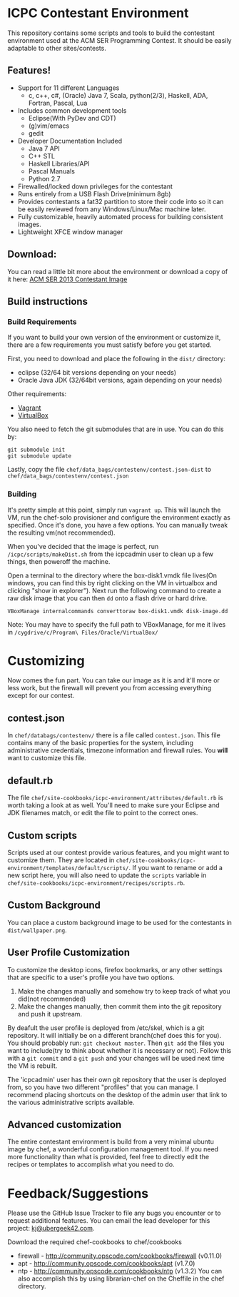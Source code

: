 ICPC Contestant Environment
========================
This repository contains some scripts and tools to build the contestant environment used at the ACM SER Programming Contest.  It should be easily adaptable to other sites/contests.

## Features!
* Support for 11 different Languages
    * c, c++, c#, (Oracle) Java 7, Scala, python(2/3), Haskell, ADA, Fortran, Pascal, Lua
* Includes common development tools
    * Eclipse(With PyDev and CDT)
    * (g)vim/emacs
    * gedit
* Developer Documentation Included
    * Java 7 API
    * C++ STL
    * Haskell Libraries/API
    * Pascal Manuals
    * Python 2.7
* Firewalled/locked down privileges for the contestant
* Runs entirely from a USB Flash Drive(minimum 8gb)
* Provides contestants a fat32 partition to store their code into so it can be easily reviewed from any Windows/Linux/Mac machine later.
* Fully customizable, heavily automated process for building consistent images.
* Lightweight XFCE window manager

## Download:
You can read a little bit more about the environment or download a copy of it here:
[ACM SER 2013 Contestant Image](http://ser.cs.fit.edu/ser2013/environment.html)

## Build instructions
### Build Requirements
If you want to build your own version of the environment or customize it, there are a few requirements you must satisfy before you get started.

First, you need to download and place the following in the `dist/` directory:
* eclipse (32/64 bit versions depending on your needs)
* Oracle Java JDK (32/64bit versions, again depending on your needs)

Other requirements:
* [Vagrant](http://www.vagrantup.com/)
* [VirtualBox](https://www.virtualbox.org/)

You also need to fetch the git submodules that are in use.  You can do this by:
```
git submodule init
git submodule update
```
Lastly, copy the file `chef/data_bags/contestenv/contest.json-dist` to `chef/data_bags/contestenv/contest.json`


### Building
It's pretty simple at this point, simply run `vagrant up`.  This will launch the VM, run the chef-solo provisioner and configure the environment exactly as specified.  Once it's done, you have a few options.  You can manually tweak the resulting vm(not recommended).

When you've decided that the image is perfect, run `/icpc/scripts/makeDist.sh` from the icpcadmin user to clean up a few things, then poweroff the machine.

Open a terminal to the directory where the box-disk1.vmdk file lives(On windows, you can find this by right clicking on the VM in virtualbox and clicking "show in explorer").  Next run the following command to create a raw disk image that you can then `dd` onto a flash drive or hard drive.
```
VBoxManage internalcommands converttoraw box-disk1.vmdk disk-image.dd
```
Note: You may have to specify the full path to VBoxManage, for me it lives in `/cygdrive/c/Program\ Files/Oracle/VirtualBox/`

# Customizing
Now comes the fun part.  You can take our image as it is and it'll more or less work, but the firewall will prevent you from accessing everything except for our contest.
## contest.json
In `chef/databags/contestenv/` there is a file called `contest.json`.  This file contains many of the basic properties for the system, including administrative credentials, timezone information and firewall rules.  You **will** want to customize this file.

## default.rb
The file `chef/site-cookbooks/icpc-environment/attributes/default.rb` is worth taking a look at as well.  You'll need to make sure your Eclipse and JDK filenames match, or edit the file to point to the correct ones.

## Custom scripts
Scripts used at our contest provide various features, and you might want to customize them.  They are located in `chef/site-cookbooks/icpc-environment/templates/default/scripts/`.  If you want to rename or add a new script here, you will also need to update the `scripts` variable in `chef/site-cookbooks/icpc-environment/recipes/scripts.rb`.

## Custom Background
You can place a custom background image to be used for the contestants in `dist/wallpaper.png`.

## User Profile Customization
To customize the desktop icons, firefox bookmarks, or any other settings that are specific to a user's profile you have two options.
1. Make the changes manually and somehow try to keep track of what you did(not recommended)
2. Make the changes manually, then commit them into the git repository and push it upstream.

By deafult the user profile is deployed from /etc/skel, which is a git repository.  It will initially be on a different branch(chef does this for you).  You should probably run: `git checkout master`.  Then `git add` the files you want to include(try to think about whether it is necessary or not).  Follow this with a `git commit` and a `git push` and your changes will be used next time the VM is rebuilt.

The 'icpcadmin' user has their own git repository that the user is deployed from, so you have two different "profiles" that you can manage.  I recommend placing shortcuts on the desktop of the admin user that link to the various administrative scripts available.

## Advanced customization
The entire contestant environment is build from a very minimal ubuntu image by chef, a wonderful configuration management tool.  If you need more functionality than what is provided, feel free to directly edit the recipes or templates to accomplish what you need to do.

# Feedback/Suggestions
Please use the GitHub Issue Tracker to file any bugs you encounter or to request additional features.  You can email the lead developer for this project: kj@ubergeek42.com.





Download the required chef-cookbooks to chef/cookbooks
* firewall - http://community.opscode.com/cookbooks/firewall (v0.11.0)
* apt - http://community.opscode.com/cookbooks/apt (v1.7.0)
* ntp - http://community.opscode.com/cookbooks/ntp (v1.3.2)
You can also accomplish this by using librarian-chef on the Cheffile in the chef directory.
